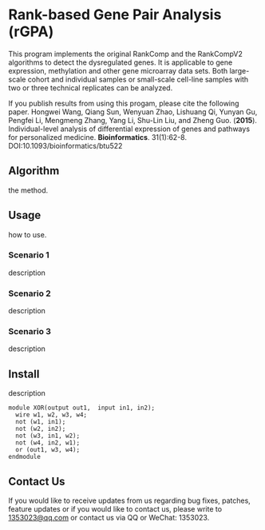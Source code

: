 # Rank-based Gene Pair Analysis (rGPA)
This program implements the original RankComp and the RankCompV2 algorithms to detect the dysregulated genes. It is applicable to gene expression, methylation and other gene microarray data sets. Both large-scale cohort and individual samples or small-scale cell-line samples with two or three technical replicates can be analyzed. 

If you publish results from using this progam, please cite the following paper.
Hongwei Wang, Qiang Sun, Wenyuan Zhao, Lishuang Qi, Yunyan Gu, Pengfei Li, Mengmeng Zhang, Yang Li, Shu-Lin Liu, and Zheng Guo. (**2015**). Individual-level analysis of differential expression of genes and pathways for personalized medicine. __Bioinformatics__. 31(1):62-8. DOI:10.1093/bioinformatics/btu522


## Algorithm
the method.

## Usage
how to use.

### Scenario 1
description

### Scenario 2
description

### Scenario 3
description

## Install 
description

```
module XOR(output out1,  input in1, in2);
  wire w1, w2, w3, w4;
  not (w1, in1);
  not (w2, in2);
  not (w3, in1, w2);
  not (w4, in2, w1);
  or (out1, w3, w4);
endmodule
```


## Contact Us
If you would like to receive updates from us regarding bug fixes, patches, feature updates or if you would like to contact us, please write to [1353023@qq.com](1353023@qq.com) or contact us via QQ or WeChat: 1353023.


